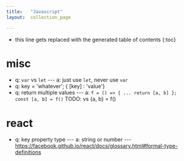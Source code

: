 ```yaml
---
title:   "Javascript"
layout:  collection_page

---
```


* this line gets replaced with the generated table of contents
{:toc}


# misc

- q: `var` vs `let` --- a: just use `let`, never use `var`
- q: key = 'whatever'; { [key] : 'value'}
- q: return multiple values --- a: `f = () => { ... return [a, b] };  const [a, b] = f()` TODO: vs {a, b} = f() 

# react 

- q: key property type --- a: string or number --- <https://facebook.github.io/react/docs/glossary.html#formal-type-definitions>
